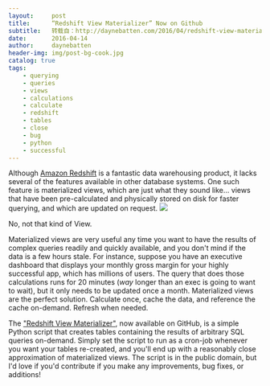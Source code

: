 ```yaml
---
layout:     post
title:      “Redshift View Materializer” Now on Github
subtitle:   转载自：http://daynebatten.com/2016/04/redshift-view-materializer-now-github/
date:       2016-04-14
author:     daynebatten
header-img: img/post-bg-cook.jpg
catalog: true
tags:
    - querying
    - queries
    - views
    - calculations
    - calculate
    - redshift
    - tables
    - close
    - bug
    - python
    - successful
---
```


Although [Amazon Redshift](https://aws.amazon.com/redshift) is a fantastic data warehousing product, it lacks several of the features available in other database systems. One such feature is materialized views, which are just what they sound like... views that have been pre-calculated and physically stored on disk for faster querying, and which are updated on request.
![](http://daynebatten.com/wp-content/uploads/2016/04/the_view.png)


No, not that kind of View.

Materialized views are very useful any time you want to have the results of complex queries readily and quickly available, and you don't mind if the data is a few hours stale. For instance, suppose you have an executive dashboard that displays your monthly gross margin for your highly successful app, which has millions of users. The query that does those calculations runs for 20 minutes (*way* longer than an exec is going to want to wait), but it only needs to be updated once a month. Materialized views are the perfect solution. Calculate once, cache the data, and reference the cache on-demand. Refresh when needed.

The ["Redshift View Materializer"](https://github.com/daynebatten/redshift-view-materializer), now available on GitHub, is a simple Python script that creates tables containing the results of arbitrary SQL queries on-demand. Simply set the script to run as a cron-job whenever you want your tables re-created, and you'll end up with a reasonably close approximation of materialized views. The script is in the public domain, but I'd love if you'd contribute if you make any improvements, bug fixes, or additions!

